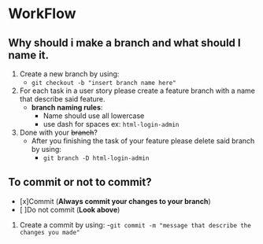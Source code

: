 # WorkFlow

## Why should i make a branch and what should I name it.
1. Create a new branch by using:
   - `git checkout -b "insert branch name here"`
2. For each task in a user story please create a feature branch with a name that describe said feature.
   - **branch naming rules**:
      - Name should use all lowercase
      - use dash for spaces ex: `html-login-admin`
3. Done with your ~~branch~~?
   - After you finishing the task of your feature please delete said branch by using:
     - `git branch -D html-login-admin`

## To commit or not to commit?
- [x]Commit (**Always commit your changes to your branch**)
- [ ]Do not commit (**Look above**)
1. Create a commit by using:
   -`git commit -m "message that describe the changes you made"`
